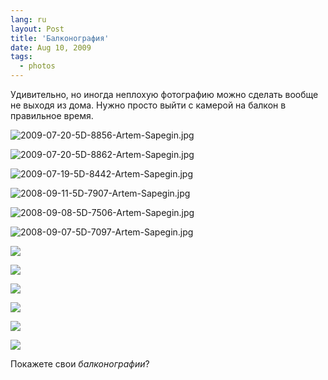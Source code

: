 ```yaml
---
lang: ru
layout: Post
title: 'Балконография'
date: Aug 10, 2009
tags:
  - photos
---
```


Удивительно, но иногда неплохую фотографию можно сделать вообще не выходя из дома. Нужно просто выйти с камерой на балкон в правильное время.

![2009-07-20-5D-8856-Artem-Sapegin.jpg](photo://423)

<!--more-->

![2009-07-20-5D-8862-Artem-Sapegin.jpg](photo://424)

![2009-07-19-5D-8442-Artem-Sapegin.jpg](photo://416)

![2008-09-11-5D-7907-Artem-Sapegin.jpg](photo://606)

![2008-09-08-5D-7506-Artem-Sapegin.jpg](photo://590)

![2008-09-07-5D-7097-Artem-Sapegin.jpg](photo://560)

![](/images/blog/Sapegin-Artem-20D-2007-10-14-445-4535.jpg)

![](/images/blog/Sapegin-Artem-20D-2007-10-14-445-4526.jpg)

![](/images/blog/Sapegin-Artem-20D-2007-04-30-309-0994.jpg)

![](/images/blog/Sapegin-Artem-20D-2007-04-30-309-0980.jpg)

![](/images/blog/Sapegin-Artem-20D-2007-04-23-308-0886.jpg)

![](/images/blog/Sapegin-Artem-20D-2007-04-13-294-9401.jpg)

Покажете свои *балконографии*?
